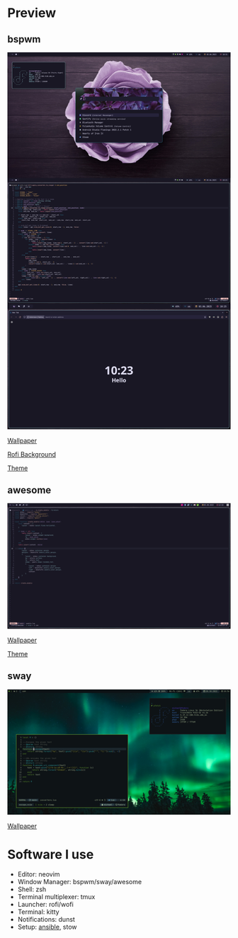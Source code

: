 # Preview

## bspwm
![Preview](assets/preview_bspwm.png)

[Wallpaper](https://www.pexels.com/photo/purple-rose-on-wooden-surface-971360/)

[Rofi Background](https://www.pexels.com/photo/close-up-photo-of-purple-lilac-flowers-1381679/)

[Theme](https://github.com/rose-pine)

## awesome
![Preview](assets/preview_awesome.png)

[Wallpaper](https://www.pexels.com/photo/purple-rose-on-wooden-surface-971360/)

[Theme](https://github.com/rose-pine)

## sway
![Preview](assets/preview_sway.png)

[Wallpaper](https://www.pexels.com/photo/beautiful-aurora-borealis-in-the-sky-11042734/)

# Software I use

* Editor: neovim
* Window Manager: bspwm/sway/awesome
* Shell: zsh
* Terminal multiplexer: tmux
* Launcher: rofi/wofi
* Terminal: kitty
* Notifications: dunst
* Setup: [ansible](https://github.com/m-gail/ansible), stow
